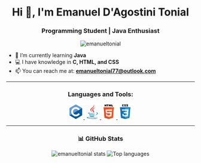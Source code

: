 <h1 align="center">Hi 👋, I'm Emanuel D'Agostini Tonial</h1>
<h3 align="center">Programming Student | Java Enthusiast</h3>

<p align="center">
  <img src="https://komarev.com/ghpvc/?username=emanueltonial&label=Profile%20views&color=0e75b6&style=flat" alt="emanueltonial" />
</p>

- 🌱 I’m currently learning **Java**
- 💻 I have knowledge in **C, HTML, and CSS**
- 📫 You can reach me at: **emanueltonial77@outlook.com**

---

<h3 align="center">Languages and Tools:</h3>
<p align="center">
  <a href="https://www.cprogramming.com/" target="_blank" rel="noreferrer">
    <img src="https://raw.githubusercontent.com/devicons/devicon/master/icons/c/c-original.svg" alt="C" width="40" height="40"/>
  </a>
  <a href="https://www.java.com/" target="_blank" rel="noreferrer">
    <img src="https://raw.githubusercontent.com/devicons/devicon/master/icons/java/java-original.svg" alt="Java" width="40" height="40"/>
  </a>
  <a href="https://www.w3.org/html/" target="_blank" rel="noreferrer">
    <img src="https://raw.githubusercontent.com/devicons/devicon/master/icons/html5/html5-original-wordmark.svg" alt="HTML" width="40" height="40"/>
  </a>
  <a href="https://www.w3schools.com/css/" target="_blank" rel="noreferrer">
    <img src="https://raw.githubusercontent.com/devicons/devicon/master/icons/css3/css3-original-wordmark.svg" alt="CSS" width="40" height="40"/>
  </a>
</p>

---

<h3 align="center">📊 GitHub Stats</h3>
<p align="center">
  <img src="https://github-readme-stats.vercel.app/api?username=manuzao333&show_icons=true&theme=vue-dark&hide=prs,issues" alt="emanueltonial stats"/>
  <img src="https://github-readme-stats.vercel.app/api/top-langs/?username=manuzao333&layout=compact&theme=vue-dark" alt="Top languages"/>
</p>

